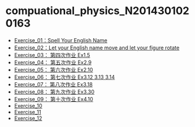 # compuational_physics_N2014301020163
* [Exercise_01：Spell Your English Name](https://github.com/2014301020163/compuational_physics_N2014301020163/blob/master/Spell%20Name)
* [Exercise_02：Let your English name move and let your figure rotate](https://www.zybuluo.com/2014301020163/note/513103)
* [Exercise_03： 第四次作业 Ex1.5](https://www.zybuluo.com/2014301020163/note/525523)
* [Exercise_04： 第五次作业 Ex2.9](https://www.zybuluo.com/2014301020163/note/533868)
* [Exercise_05： 第六次作业 Ex2.10](https://www.zybuluo.com/2014301020163/note/542197)
* [Exercise_06： 第七次作业 Ex3.12 3.13 3.14](https://www.zybuluo.com/2014301020163/note/550140)
* [Exercise_07： 第八次作业 Ex3.18](https://www.zybuluo.com/2014301020163/note/565894)
* [Exercise_08： 第九次作业 Ex3.30](https://www.zybuluo.com/2014301020163/note/573519)
* [Exercise_09： 第十次作业 Ex4.10](https://www.zybuluo.com/2014301020163/note/581753)
* [Exercise_10]()
* [Exercise_11]()
* [Exercise_12]()
